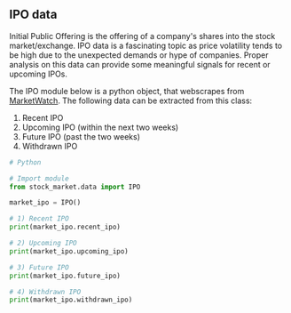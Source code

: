 ## IPO data


Initial Public Offering is the offering of a company's shares into the stock market/exchange. 
IPO data is a fascinating topic as price volatility tends to be high due to the unexpected demands
or hype of companies. Proper analysis on this data can provide some meaningful signals for recent 
or upcoming IPOs.


The IPO module below is a python object, that webscrapes from
[MarketWatch](https://www.marketwatch.com/tools/ipo-calendar). The following data can be extracted
from this class:
1) Recent IPO
2) Upcoming IPO (within the next two weeks)
3) Future IPO (past the two weeks)
4) Withdrawn IPO


```python
# Python

# Import module
from stock_market.data import IPO

market_ipo = IPO()

# 1) Recent IPO
print(market_ipo.recent_ipo)

# 2) Upcoming IPO
print(market_ipo.upcoming_ipo)

# 3) Future IPO
print(market_ipo.future_ipo)

# 4) Withdrawn IPO
print(market_ipo.withdrawn_ipo)
```
